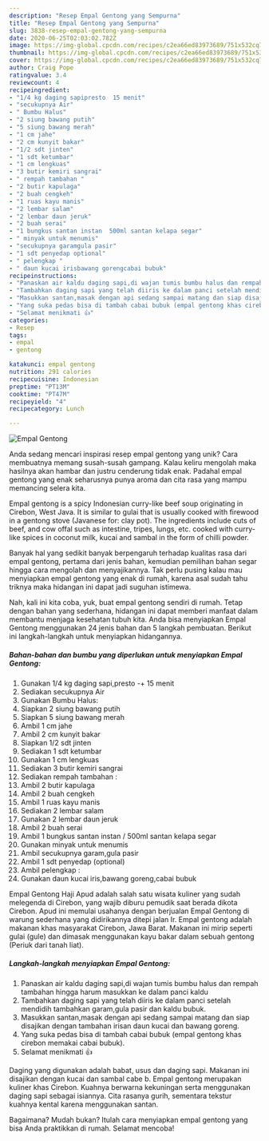 ```yaml
---
description: "Resep Empal Gentong yang Sempurna"
title: "Resep Empal Gentong yang Sempurna"
slug: 3838-resep-empal-gentong-yang-sempurna
date: 2020-06-25T02:03:02.782Z
image: https://img-global.cpcdn.com/recipes/c2ea66ed83973689/751x532cq70/empal-gentong-foto-resep-utama.jpg
thumbnail: https://img-global.cpcdn.com/recipes/c2ea66ed83973689/751x532cq70/empal-gentong-foto-resep-utama.jpg
cover: https://img-global.cpcdn.com/recipes/c2ea66ed83973689/751x532cq70/empal-gentong-foto-resep-utama.jpg
author: Craig Pope
ratingvalue: 3.4
reviewcount: 4
recipeingredient:
- "1/4 kg daging sapipresto  15 menit"
- "secukupnya Air"
- " Bumbu Halus"
- "2 siung bawang putih"
- "5 siung bawang merah"
- "1 cm jahe"
- "2 cm kunyit bakar"
- "1/2 sdt jinten"
- "1 sdt ketumbar"
- "1 cm lengkuas"
- "3 butir kemiri sangrai"
- " rempah tambahan "
- "2 butir kapulaga"
- "2 buah cengkeh"
- "1 ruas kayu manis"
- "2 lembar salam"
- "2 lembar daun jeruk"
- "2 buah serai"
- "1 bungkus santan instan  500ml santan kelapa segar"
- " minyak untuk menumis"
- "secukupnya garamgula pasir"
- "1 sdt penyedap optional"
- " pelengkap "
- " daun kucai irisbawang gorengcabai bubuk"
recipeinstructions:
- "Panaskan air kaldu daging sapi,di wajan tumis bumbu halus dan rempah tambahan hingga harum masukkan ke dalam panci kaldu"
- "Tambahkan daging sapi yang telah diiris ke dalam panci setelah mendidih tambahkan garam,gula pasir dan kaldu bubuk."
- "Masukkan santan,masak dengan api sedang sampai matang dan siap disajikan dengan tambahan irisan daun kucai dan bawang goreng."
- "Yang suka pedas bisa di tambah cabai bubuk (empal gentong khas cirebon memakai cabai bubuk)."
- "Selamat menikmati 👍"
categories:
- Resep
tags:
- empal
- gentong

katakunci: empal gentong 
nutrition: 291 calories
recipecuisine: Indonesian
preptime: "PT13M"
cooktime: "PT47M"
recipeyield: "4"
recipecategory: Lunch

---
```



![Empal Gentong](https://img-global.cpcdn.com/recipes/c2ea66ed83973689/751x532cq70/empal-gentong-foto-resep-utama.jpg)

Anda sedang mencari inspirasi resep empal gentong yang unik? Cara membuatnya memang susah-susah gampang. Kalau keliru mengolah maka hasilnya akan hambar dan justru cenderung tidak enak. Padahal empal gentong yang enak seharusnya punya aroma dan cita rasa yang mampu memancing selera kita.

Empal gentong is a spicy Indonesian curry-like beef soup originating in Cirebon, West Java. It is similar to gulai that is usually cooked with firewood in a gentong stove (Javanese for: clay pot). The ingredients include cuts of beef, and cow offal such as intestine, tripes, lungs, etc. cooked with curry-like spices in coconut milk, kucai and sambal in the form of chilli powder.

Banyak hal yang sedikit banyak berpengaruh terhadap kualitas rasa dari empal gentong, pertama dari jenis bahan, kemudian pemilihan bahan segar hingga cara mengolah dan menyajikannya. Tak perlu pusing kalau mau menyiapkan empal gentong yang enak di rumah, karena asal sudah tahu triknya maka hidangan ini dapat jadi suguhan istimewa.


Nah, kali ini kita coba, yuk, buat empal gentong sendiri di rumah. Tetap dengan bahan yang sederhana, hidangan ini dapat memberi manfaat dalam membantu menjaga kesehatan tubuh kita. Anda bisa menyiapkan Empal Gentong menggunakan 24 jenis bahan dan 5 langkah pembuatan. Berikut ini langkah-langkah untuk menyiapkan hidangannya.

<!--inarticleads1-->

##### Bahan-bahan dan bumbu yang diperlukan untuk menyiapkan Empal Gentong:

1. Gunakan 1/4 kg daging sapi,presto -+ 15 menit
1. Sediakan secukupnya Air
1. Gunakan  Bumbu Halus:
1. Siapkan 2 siung bawang putih
1. Siapkan 5 siung bawang merah
1. Ambil 1 cm jahe
1. Ambil 2 cm kunyit bakar
1. Siapkan 1/2 sdt jinten
1. Sediakan 1 sdt ketumbar
1. Gunakan 1 cm lengkuas
1. Sediakan 3 butir kemiri sangrai
1. Sediakan  rempah tambahan :
1. Ambil 2 butir kapulaga
1. Ambil 2 buah cengkeh
1. Ambil 1 ruas kayu manis
1. Sediakan 2 lembar salam
1. Gunakan 2 lembar daun jeruk
1. Ambil 2 buah serai
1. Ambil 1 bungkus santan instan / 500ml santan kelapa segar
1. Gunakan  minyak untuk menumis
1. Ambil secukupnya garam,gula pasir
1. Ambil 1 sdt penyedap (optional)
1. Ambil  pelengkap :
1. Gunakan  daun kucai iris,bawang goreng,cabai bubuk


Empal Gentong Haji Apud adalah salah satu wisata kuliner yang sudah melegenda di Cirebon, yang wajib diburu pemudik saat berada dikota Cirebon. Apud ini memulai usahanya dengan berjualan Empal Gentong di warung sederhana yang didirikannya ditepi jalan Ir. Empal gentong adalah makanan khas masyarakat Cirebon, Jawa Barat. Makanan ini mirip seperti gulai (gule) dan dimasak menggunakan kayu bakar dalam sebuah gentong (Periuk dari tanah liat). 

<!--inarticleads2-->

##### Langkah-langkah menyiapkan Empal Gentong:

1. Panaskan air kaldu daging sapi,di wajan tumis bumbu halus dan rempah tambahan hingga harum masukkan ke dalam panci kaldu
1. Tambahkan daging sapi yang telah diiris ke dalam panci setelah mendidih tambahkan garam,gula pasir dan kaldu bubuk.
1. Masukkan santan,masak dengan api sedang sampai matang dan siap disajikan dengan tambahan irisan daun kucai dan bawang goreng.
1. Yang suka pedas bisa di tambah cabai bubuk (empal gentong khas cirebon memakai cabai bubuk).
1. Selamat menikmati 👍


Daging yang digunakan adalah babat, usus dan daging sapi. Makanan ini disajikan dengan kucai dan sambal cabe b. Empal gentong merupakan kuliner khas Cirebon. Kuahnya berwarna kekuningan serta menggunakan daging sapi sebagai isiannya. Cita rasanya gurih, sementara tekstur kuahnya kental karena menggunakan santan. 

Bagaimana? Mudah bukan? Itulah cara menyiapkan empal gentong yang bisa Anda praktikkan di rumah. Selamat mencoba!
